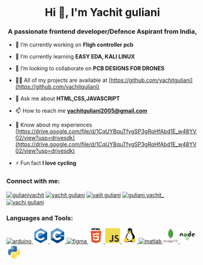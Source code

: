 <h1 align="center">Hi 👋, I'm Yachit guliani</h1>
<h3 align="center">A passionate frontend developer/Defence Aspirant from India,</h3>

- 🔭 I’m currently working on **Fligh controller pcb**

- 🌱 I’m currently learning **EASY EDA, KALI LINUX**

- 👯 I’m looking to collaborate on **PCB DESIGNS FOR DRONES**

- 👨‍💻 All of my projects are available at [https://github.com/yachitguliani](https://github.com/yachitguliani)

- 💬 Ask me about **HTML,CSS,JAVASCRIPT**

- 📫 How to reach me **yachitguliani2005@gmail.com**

- 📄 Know about my experiences [https://drive.google.com/file/d/1CqUYBquTfygSP3gRoHfAbd1E_w48YV02/view?usp=drivesdk](https://drive.google.com/file/d/1CqUYBquTfygSP3gRoHfAbd1E_w48YV02/view?usp=drivesdk)

- ⚡ Fun fact **I love cycling**

<h3 align="left">Connect with me:</h3>
<p align="left">
<a href="https://twitter.com/gulianiyachit" target="blank"><img align="center" src="https://raw.githubusercontent.com/rahuldkjain/github-profile-readme-generator/master/src/images/icons/Social/twitter.svg" alt="gulianiyachit" height="30" width="40" /></a>
<a href="https://linkedin.com/in/yachit guliani" target="blank"><img align="center" src="https://raw.githubusercontent.com/rahuldkjain/github-profile-readme-generator/master/src/images/icons/Social/linked-in-alt.svg" alt="yachit guliani" height="30" width="40" /></a>
<a href="https://fb.com/yajit guliani" target="blank"><img align="center" src="https://raw.githubusercontent.com/rahuldkjain/github-profile-readme-generator/master/src/images/icons/Social/facebook.svg" alt="yajit guliani" height="30" width="40" /></a>
<a href="https://instagram.com/guliani.yachit_" target="blank"><img align="center" src="https://raw.githubusercontent.com/rahuldkjain/github-profile-readme-generator/master/src/images/icons/Social/instagram.svg" alt="guliani.yachit_" height="30" width="40" /></a>
<a href="https://www.youtube.com/c/yachi guliani" target="blank"><img align="center" src="https://raw.githubusercontent.com/rahuldkjain/github-profile-readme-generator/master/src/images/icons/Social/youtube.svg" alt="yachi guliani" height="30" width="40" /></a>
</p>

<h3 align="left">Languages and Tools:</h3>
<p align="left"> <a href="https://www.arduino.cc/" target="_blank" rel="noreferrer"> <img src="https://cdn.worldvectorlogo.com/logos/arduino-1.svg" alt="arduino" width="40" height="40"/> </a> <a href="https://www.cprogramming.com/" target="_blank" rel="noreferrer"> <img src="https://raw.githubusercontent.com/devicons/devicon/master/icons/c/c-original.svg" alt="c" width="40" height="40"/> </a> <a href="https://www.w3schools.com/cpp/" target="_blank" rel="noreferrer"> <img src="https://raw.githubusercontent.com/devicons/devicon/master/icons/cplusplus/cplusplus-original.svg" alt="cplusplus" width="40" height="40"/> </a> <a href="https://www.figma.com/" target="_blank" rel="noreferrer"> <img src="https://www.vectorlogo.zone/logos/figma/figma-icon.svg" alt="figma" width="40" height="40"/> </a> <a href="https://www.w3.org/html/" target="_blank" rel="noreferrer"> <img src="https://raw.githubusercontent.com/devicons/devicon/master/icons/html5/html5-original-wordmark.svg" alt="html5" width="40" height="40"/> </a> <a href="https://developer.mozilla.org/en-US/docs/Web/JavaScript" target="_blank" rel="noreferrer"> <img src="https://raw.githubusercontent.com/devicons/devicon/master/icons/javascript/javascript-original.svg" alt="javascript" width="40" height="40"/> </a> <a href="https://www.linux.org/" target="_blank" rel="noreferrer"> <img src="https://raw.githubusercontent.com/devicons/devicon/master/icons/linux/linux-original.svg" alt="linux" width="40" height="40"/> </a> <a href="https://www.mathworks.com/" target="_blank" rel="noreferrer"> <img src="https://upload.wikimedia.org/wikipedia/commons/2/21/Matlab_Logo.png" alt="matlab" width="40" height="40"/> </a> <a href="https://www.mongodb.com/" target="_blank" rel="noreferrer"> <img src="https://raw.githubusercontent.com/devicons/devicon/master/icons/mongodb/mongodb-original-wordmark.svg" alt="mongodb" width="40" height="40"/> </a> <a href="https://nodejs.org" target="_blank" rel="noreferrer"> <img src="https://raw.githubusercontent.com/devicons/devicon/master/icons/nodejs/nodejs-original-wordmark.svg" alt="nodejs" width="40" height="40"/> </a> <a href="https://www.python.org" target="_blank" rel="noreferrer"> <img src="https://raw.githubusercontent.com/devicons/devicon/master/icons/python/python-original.svg" alt="python" width="40" height="40"/> </a> </p>


<!---
yachitguliani/yachitguliani is a ✨ special ✨ repository because its `README.md` (this file) appears on your GitHub profile.
You can click the Preview link to take a look at your changes.
--->
